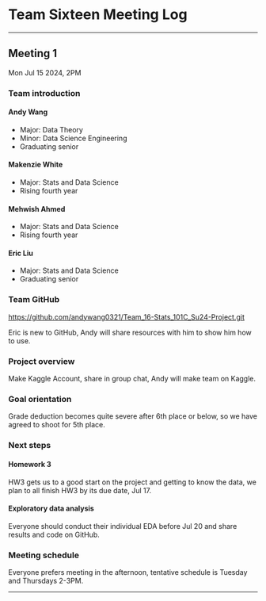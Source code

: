 # Team Sixteen Meeting Log

---

## Meeting 1

Mon Jul 15 2024, 2PM

### Team introduction

#### Andy Wang

- Major: Data Theory
- Minor: Data Science Engineering
- Graduating senior

#### Makenzie White

- Major: Stats and Data Science
- Rising fourth year

#### Mehwish Ahmed

- Major: Stats and Data Science
- Rising fourth year

#### Eric Liu

- Major: Stats and Data Science
- Graduating senior

### Team GitHub

https://github.com/andywang0321/Team_16-Stats_101C_Su24-Project.git

Eric is new to GitHub, Andy will share resources with him to show him how to use.

### Project overview

Make Kaggle Account, share in group chat, Andy will make team on Kaggle.

### Goal orientation

Grade deduction becomes quite severe after 6th place or below, so we have agreed to shoot for 5th place.

### Next steps

#### Homework 3

HW3 gets us to a good start on the project and getting to know the data, we plan to all finish HW3 by its due date, Jul 17.

#### Exploratory data analysis

Everyone should conduct their individual EDA before Jul 20 and share results and code on GitHub.

### Meeting schedule

Everyone prefers meeting in the afternoon, tentative schedule is Tuesday and Thursdays 2-3PM.

---